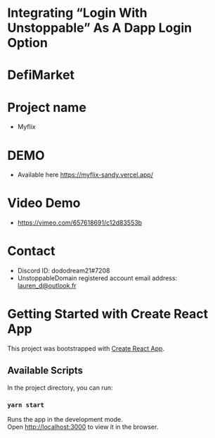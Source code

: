 # Integrating “Login With Unstoppable” As A Dapp Login Option
# DefiMarket
# Project name
- Myflix
  
# DEMO
- Available here https://myflix-sandy.vercel.app/

# Video Demo
- https://vimeo.com/657618691/c12d83553b

# Contact
- Discord ID: dododream21#7208
- UnstoppableDomain registered account email address: lauren_d@outlook.fr

# Getting Started with Create React App

This project was bootstrapped with [Create React App](https://github.com/facebook/create-react-app).

## Available Scripts

In the project directory, you can run:

### `yarn start`

Runs the app in the development mode.\
Open [http://localhost:3000](http://localhost:3000) to view it in the browser.

